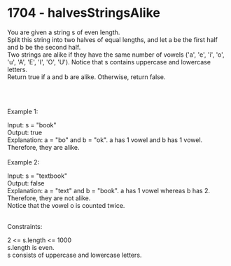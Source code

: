 <h1>1704 - halvesStringsAlike </h1> 
You are given a string s of even length. <br>Split this string into two halves of equal lengths, and let a be the first half and b be the second half.
<br>
Two strings are alike if they have the same number of vowels ('a', 'e', 'i', 'o', 'u', 'A', 'E', 'I', 'O', 'U'). Notice that s contains uppercase and lowercase letters.
<br>
Return true if a and b are alike. Otherwise, return false.

 <br><br>

Example 1:<br>

Input: s = "book"<br>
Output: true<br>
Explanation: a = "bo" and b = "ok". a has 1 vowel and b has 1 vowel. Therefore, they are alike.<br>
<br>
Example 2:<br>

Input: s = "textbook"<br>
Output: false<br>
Explanation: a = "text" and b = "book". a has 1 vowel whereas b has 2. Therefore, they are not alike.<br>
Notice that the vowel o is counted twice.<br>
 <br>

Constraints:<br>

2 <= s.length <= 1000<br>
s.length is even.<br>
s consists of uppercase and lowercase letters.